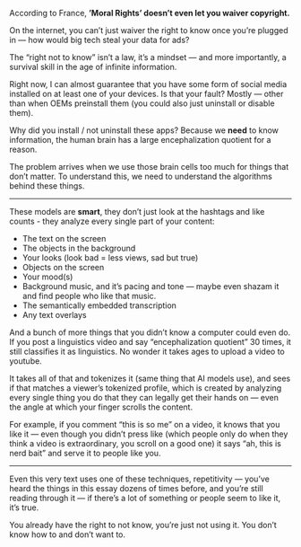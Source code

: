 According to France, **’Moral Rights’ doesn’t even let you waiver copyright.**

On the internet, you can’t just waiver the right to know once you’re plugged in — how would big tech steal your data for ads?

The “right not to know” isn’t a law, it’s a mindset — and more importantly, a survival skill in the age of infinite information.

Right now, I can almost guarantee that you have some form of social media installed on at least one of your devices. Is that your fault? Mostly — other than when OEMs preinstall them (you could also just uninstall or disable them).

Why did you install / not uninstall these apps? Because we **need** to know information, the human brain has a large encephalization quotient for a reason.

The problem arrives when we use those brain cells too much for things that don’t matter. To understand this, we need to understand the algorithms behind these things.

---

These models are **smart**, they don’t just look at the hashtags and like counts - they analyze every single part of your content:

 - The text on the screen
 - The objects in the background
 - Your looks (look bad = less views, sad but true)
 - Objects on the screen
 - Your mood(s)
 - Background music, and it’s pacing and tone — maybe even shazam it and find people who like that music.
 - The semantically embedded transcription
 - Any text overlays

And a bunch of more things that you didn’t know a computer could even do. If you post a linguistics video and say “encephalization quotient” 30 times, it still classifies it as linguistics. No wonder it takes ages to upload a video to youtube.

It takes all of that and tokenizes it (same thing that AI models use), and sees if that matches a viewer’s tokenized profile, which is created by analyzing every single thing you do that they can legally get their hands on — even the angle at which your finger scrolls the content.

For example, if you comment “this is so me” on a video, it knows that you like it — even though you didn’t press like (which people only do when they think a video is extraordinary, you scroll on a good one) it says “ah, this is nerd bait” and serve it to people like you.

---

Even this very text uses one of these techniques, repetitivity — you’ve heard the things in this essay dozens of times before, and you’re still reading through it — if there’s a lot of something or people seem to like it, it’s true.

You already have the right to not know, you’re just not using it. You don’t know how to and don’t want to.
